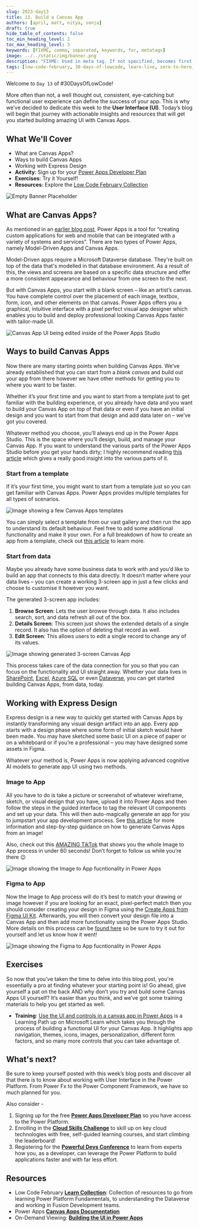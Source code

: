 ```yaml
---
slug: 2023-day13
title: 13. Build a Canvas App
authors: [april, matt, nitya, sonja]
draft: true
hide_table_of_contents: false
toc_min_heading_level: 2
toc_max_heading_level: 3
keywords: [FIXME, comma, separated, keywords, for, metatags]
image: ../../static/img/banner.png
description: "FIXME: Used in meta tag. If not specified, becomes first line of Markdown" 
tags: [low-code-february, 30-days-of-lowcode, learn-live, zero-to-hero, ask-the-expert,fusion-teams, power-platform]
---
```


<head>
  <meta name="twitter:url" 
    content="https://microsoft.github.io/Low-Code/blog/slug-FIXME" />
  <meta name="twitter:title" 
    content="FIXME: Title Of Post" />
  <meta name="twitter:description" 
    content="FIXME: Post Description" />
  <meta name="twitter:image" 
    content="FIXME: Post Image" />
  <meta name="twitter:card" content="summary_large_image" />
  <meta name="twitter:creator" 
    content="@nitya" />
  <meta name="twitter:site" content="@AzureAdvocates" /> 
  <link rel="canonical" 
    href="https://microsoft.github.io/Low-Code/blog/slug-FIXME" />
</head>

Welcome to `Day 13` of #30DaysOfLowCode!

More often than not, a well thought out, consistent, eye-catching but functional user experience can define the success of your app. This is why we’ve decided to dedicate this week to the **User Interface (UI)**. Today’s blog will begin that journey with actionable insights and resources that will get you started building amazing UI with Canvas Apps.

## What We'll Cover
 * What are Canvas Apps?
 * Ways to build Canvas Apps
 * Working with Express Design
 * 	**Activity**: Sign up for your [Power Apps Developer Plan](https://aka.ms/lowcode-february/devplan)
 * 	**Exercises**: Try it Yourself! 
 * 	**Resources**: Explore the [Low Code February Collection](https://aka.ms/lowcode-february/collection)

<!-- FIXME: banner image -->
![Empty Banner Placeholder](../../../static/img/banner.png)


<!-- ************************************* -->
<!--  AUTHORS: ONLY UPDATE BELOW THIS LINE -->
<!-- ************************************* -->

## What are Canvas Apps?

As mentioned in an [earlier blog post](https://microsoft.github.io/Low-Code/blog/2023-day2/#what-does-the-power-platform-provide), Power Apps is a tool for “creating custom applications for web and mobile that can be integrated with a variety of systems and services”. There are two types of Power Apps, namely Model-Driven Apps and Canvas Apps.

Model-Driven apps require a Microsoft Dataverse database. They're built on top of the data that's modelled in that database environment. As a result of this, the views and screens are based on a specific data structure and offer a more consistent appearance and behaviour from one screen to the next.

But with Canvas Apps, you start with a blank screen – like an artist’s canvas. You have complete control over the placement of each image, textbox, form, icon, and other elements on that canvas. Power Apps offers you a graphical, intuitive interface with a pixel perfect visual app designer which enables you to build and deploy professional looking Canvas Apps faster with tailor-made UI.

![Canvas App UI being edited inside of the Power Apps Studio](./Figure1.png)

## Ways to build Canvas Apps

Now there are many starting points when building Canvas Apps. We’ve already established that you can start from a _blank canvas_ and build out your app from there however we have other methods for getting you to where you want to be faster.

Whether it’s your first time and you want to start from a template just to get familiar with the building experience, or you already have data and you want to build your Canvas App on top of that data or even if you have an initial design and you want to start from that design and add data later on – we’ve got you covered. 

Whatever method you choose, you’ll always end up in the Power Apps Studio. This is the space where you’ll design, build, and manage your Canvas App. If you want to understand the various parts of the Power Apps Studio before you get your hands dirty; I highly recommend reading [this article](https://aka.ms/LCF/PowerAppsStudio) which gives a really good insight into the various parts of it.

### Start from a template

If it’s your first time, you might want to start from a template just so you can get familiar with Canvas Apps. Power Apps provides multiple templates for all types of scenarios. 

![Image showing a few Canvas Apps templates](./Figure2.png)

You can simply select a template from our vast gallery and then run the app to understand its default behaviour. Feel free to add some additional functionality and make it your own. For a full breakdown of how to create an app from a template, check out [this article](https://aka.ms/LCF/CanvasFromTemplate) to learn more. 

### Start from data

Maybe you already have some business data to work with and you’d like to build an app that connects to this data directly.  It doesn’t matter where your data lives – you can create a working 3-screen app in just a few clicks and choose to customise it however you want. 

The generated 3-screen app includes:

1. **Browse Screen**: Lets the user browse through data. It also includes search, sort, and data refresh all out of the box.
2. **Details Screen**: This screen just shows the extended details of a single record. It also has the option of deleting that record as well. 
3. **Edit Screen**: This allows users to edit a single record to change any of its values. 

![Image showing generated 3-screen Canvas App](./Figure3.png)

This process takes care of the data connection for you so that you can focus on the functionality and UI straight away. Whether your data lives in [SharePoint](https://aka.ms/LCF/CanvasFromSharepoint), [Excel](https://aka.ms/LCF/CanvasFromExcel), [Azure SQL](https://aka.ms/LCF/CanvasFromSQL) or even [Dataverse](https://aka.ms/LCF/CanvasFromDataverse), you can get started building Canvas Apps, from data, today. 

## Working with Express Design

Express design is a new way to quickly get started with Canvas Apps by instantly transforming any visual design artifact into an app. Every app starts with a design phase where some form of initial sketch would have been made. You may have sketched some basic UI on a piece of paper or on a whiteboard or if you’re a professional – you may have designed some assets in Figma.

Whatever your method is, Power Apps is now applying advanced cognitive AI models to generate app UI using two methods.

### Image to App

All you have to do is take a picture or screenshot of whatever wireframe, sketch, or visual design that you have, upload it into Power Apps and then follow the steps in the guided interface to tag the relevant UI components and set up your data. This will then auto-magically generate an app for you to jumpstart your app development process. See [this article](https://aka.ms/LCF/AppFromImage) for more information and step-by-step guidance on how to generate Canvas Apps from an image!

Also, check out this [AMAZING TikTok](https://aka.ms/LCF/ExpressDesignTikTok) that shows you the whole Image to App process in under 60 seconds! Don’t forget to follow us while you’re there 😉 

![Image showing the Image to App fucntionality in Power Apps](./Figure4.png)

### Figma to App

Now the Image to App process will do it’s best to match your drawing or image however if you are looking for an exact, pixel-perfect match then you should consider creating your design in Figma using the [Create Apps from Figma UI Kit](https://aka.ms/LCF/FigmaKit). Afterwards, you will then convert your design file into a Canvas App and then add more functionality using the Power Apps Studio. More details on this process can be [found here](https://aka.ms/LCF/Figma) so be sure to try it out for yourself and let us know how it went!

![Image showing the Figma to App fucntionality in Power Apps](./Figure5.png)

## Exercises

So now that you've taken the time to delve into this blog post, you're essentially a pro at finding whatever your starting point is! Go ahead, give yourself a pat on the back AND why don’t you try and build some Canvas Apps UI yourself? It’s easier than you think, and we’ve got some training materials to help you get started as well. 

* **Training**: [Use the UI and controls in a canvas app in Power Apps](https://aka.ms/LCF/CanvasUIPath) is a Learning Path up on Microsoft Learn which takes you through the process of building a functional UI for your Canvas App. It highlights app navigation, themes, icons, images, personalization, different form factors, and so many more controls that you can take advantage of. 

## What's next?

Be sure to keep yourself posted with this week’s blog posts and discover all that there is to know about working with User Interface in the Power Platform. From Power Fx to the Power Component Framework, we have so much planned for you. 

Also consider -

 1. Signing up for the free **[Power Apps Developer Plan](https://aka.ms/lowcode-february/devplan)** so you have access to the Power Platform.
 2. Enrolling in the **[Cloud Skills Challenge](https://aka.ms/lowcode-february/challenge)** to skill up on key cloud technologies with free, self-guided learning courses, and start climbing the leaderboard!
 3. Registering for the **[Powerful Devs Conference](https://aka.ms/lowcode-february/PowerfulDevsConf2023)** to learn from experts how you, as a developer, can leverage the Power Platform to build applications faster and with far less effort.

## Resources

* Low Code February **[Learn Collection](https://learn.microsoft.com/en-us/users/nityan/collections/xz6ehr2mx031y0?WT.mc_id=javascript-82212-ninarasi)**: Collection of resources to go from learning Power Platform Fundamentals, to understanding the Dataverse and working in Fusion Development teams.
* Power Apps **[Canvas Apps Documentation](https://aka.ms/LCF/CanvasDocs)**
* On-Demand Viewing: **[Building the UI in Power Apps](https://aka.ms/LCF/UILearnLive)**
